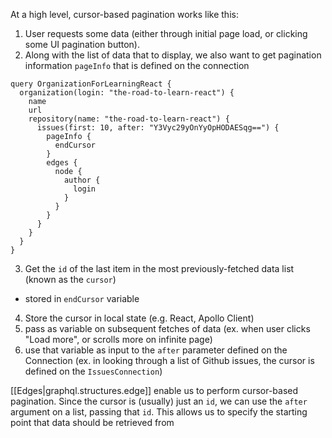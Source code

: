 

At a high level, cursor-based pagination works like this:
1. User requests some data (either through initial page load, or clicking some UI pagination button).
2. Along with the list of data that to display, we also want to get pagination information `pageInfo` that is defined on the connection

```gql
query OrganizationForLearningReact {
  organization(login: "the-road-to-learn-react") {
    name
    url
    repository(name: "the-road-to-learn-react") {
      issues(first: 10, after: "Y3Vyc29yOnYyOpHODAESqg==") {
        pageInfo {
          endCursor
        }
        edges {
          node {
            author {
              login
            }
          }
        }
      }
    }
  }
}
```
3. Get the `id` of the last item in the most previously-fetched data list (known as the `cursor`) 
  - stored in `endCursor` variable
4. Store the cursor in local state (e.g. React, Apollo Client)
5. pass as variable on subsequent fetches of data (ex. when user clicks "Load more", or scrolls more on infinite page)
6. use that variable as input to the `after` parameter defined on the Connection (ex. in looking through a list of Github issues, the cursor is defined on the `IssuesConnection`)

[[Edges|graphql.structures.edge]] enable us to perform cursor-based pagination. Since the cursor is (usually) just an `id`, we can use the `after` argument on a list, passing that `id`. This allows us to specify the starting point that data should be retrieved from